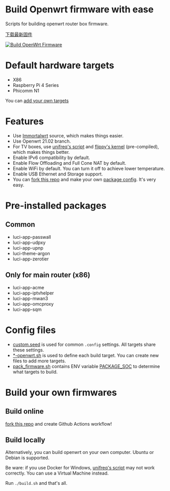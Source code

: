# Build Openwrt firmware with ease
Scripts for building openwrt router box firmware.

[下载最新固件](https://github.com/riverscn/build-openwrt-firmware/releases)

[![Build OpenWrt Firmware](https://github.com/riverscn/build-openwrt-firmware/actions/workflows/BUILD_CI.yml/badge.svg)](https://github.com/riverscn/build-openwrt-firmware/actions/workflows/BUILD_CI.yml)

# Default hardware targets

* X86
* Raspberry Pi 4 Series
* Phicomm N1

You can [add your own targets](#config-files)

# Features

* Use [Immortalwrt](https://github.com/immortalwrt/immortalwrt) source, which makes things easier.
* Use Openwrt 21.02 branch.
* For TV boxes, use [unifreq's script](https://github.com/unifreq/openwrt_packit/blob/master/README.ACTION.md) and [flippy's kernel](https://github.com/breakings/OpenWrt/tree/main/opt/kernel) (pre-compiled), which makes things better.
* Enable IPv6 compatibility by default.
* Enable Flow Offloading and Full Cone NAT by default.
* Enable WiFi by default. You can turn it off to achieve lower temperature.
* Enable USB Ethernet and Storage support.
* You can [fork this repo](https://github.com/riverscn/build-openwrt-firmware/generate) and make your own [package config](configs). It's very easy.

# Pre-installed packages

## Common

* luci-app-passwall
* luci-app-udpxy
* luci-app-upnp
* luci-theme-argon
* luci-app-zerotier

## Only for main router (x86)

* luci-app-acme
* luci-app-iptvhelper
* luci-app-mwan3
* luci-app-omcproxy
* luci-app-sqm

# Config files

* [custom.seed](configs/custom.seed) is used for common `.config` settings. All targets share these settings.
* [\*-openwrt.sh](configs) is used to define each build target. You can create new files to add more targets.
* [pack_firmware.sh](pack_firmware.sh) contains ENV variable [PACKAGE_SOC](https://github.com/unifreq/openwrt_packit/blob/master/README.ACTION.md) to determine what targets to build.

# Build your own firmwares

## Build online

[fork this repo](https://github.com/riverscn/build-openwrt-firmware/generate) and create Github Actions workflow!

## Build locally

Alternatively, you can build openwrt on your own computer. Ubuntu or Debian is supported.

Be ware: if you use Docker for Windows, [unifreq's script](https://github.com/unifreq/openwrt_packit/blob/master/README.ACTION.md) may not work correctly. You can use a Virtual Machine instead.

Run `./build.sh` and that's all.
